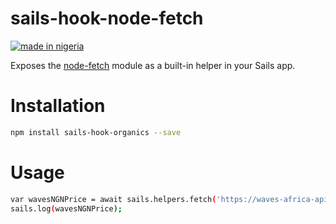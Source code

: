# sails-hook-node-fetch

[![made in nigeria](https://img.shields.io/badge/made%20in-nigeria-008751.svg?style=for-the-badge)](https://github.com/acekyd/made-in-nigeria)

Exposes the [node-fetch](https://github.com/node-fetch/node-fetch) module as a built-in helper in your Sails app.

# Installation

```sh
npm install sails-hook-organics --save
```

# Usage

```sh
var wavesNGNPrice = await sails.helpers.fetch('https://waves-africa-api.herokuapp.com/ngn');
sails.log(wavesNGNPrice);
```